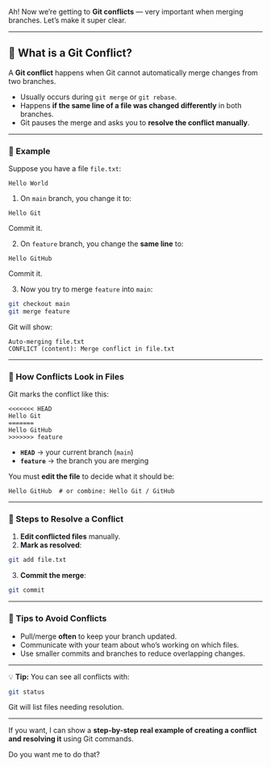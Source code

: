 Ah! Now we’re getting to **Git conflicts** — very important when merging branches. Let’s make it super clear.

---

## 🔹 What is a Git Conflict?

A **Git conflict** happens when Git cannot automatically merge changes from two branches.

* Usually occurs during `git merge` or `git rebase`.
* Happens **if the same line of a file was changed differently** in both branches.
* Git pauses the merge and asks you to **resolve the conflict manually**.

---

### 🔹 Example

Suppose you have a file `file.txt`:

```
Hello World
```

1. On `main` branch, you change it to:

```
Hello Git
```

Commit it.

2. On `feature` branch, you change the **same line** to:

```
Hello GitHub
```

Commit it.

3. Now you try to merge `feature` into `main`:

```bash
git checkout main
git merge feature
```

Git will show:

```
Auto-merging file.txt
CONFLICT (content): Merge conflict in file.txt
```

---

### 🔹 How Conflicts Look in Files

Git marks the conflict like this:

```text
<<<<<<< HEAD
Hello Git
=======
Hello GitHub
>>>>>>> feature
```

* **`HEAD`** → your current branch (`main`)
* **`feature`** → the branch you are merging

You must **edit the file** to decide what it should be:

```text
Hello GitHub  # or combine: Hello Git / GitHub
```

---

### 🔹 Steps to Resolve a Conflict

1. **Edit conflicted files** manually.
2. **Mark as resolved**:

```bash
git add file.txt
```

3. **Commit the merge**:

```bash
git commit
```

---

### 🔹 Tips to Avoid Conflicts

* Pull/merge **often** to keep your branch updated.
* Communicate with your team about who’s working on which files.
* Use smaller commits and branches to reduce overlapping changes.

---

💡 **Tip:**
You can see all conflicts with:

```bash
git status
```

Git will list files needing resolution.

---

If you want, I can show a **step-by-step real example of creating a conflict and resolving it** using Git commands.

Do you want me to do that?

